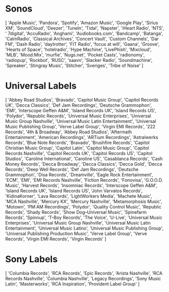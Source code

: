 # Sonos

[ 'Apple Music',
  'Pandora',
  'Spotify',
  'Amazon Music',
  'Google Play',
  'Sirius XM',
  'SoundCloud',
  'Deezer',
  'TuneIn',
  'Tidal',
  'Napster',
  'iHeart Radio',
  'NTS',
  '&nbsp;7digital',
  'AccuRadio',
  'Anghami',
  'Audiobooks.com',
  'Bandcamp',
  'Batanga',
  'CalmRadio',
  'Classical Archives',
  'Concert Vault',
  'Custom Channels',
  'Dar FM',
  'Dash Radio',
  'daytrotter',
  'FIT Radio',
  'focus at will',
  'Gaana',
  'Groove',
  'Hearts of Space',
  'hotelradio',
  'Hype Machine',
  'LivePhish',
  'Mixcloud',
  'MLB',
  'Mood:Mix',
  'murfie',
  'Nugs.net',
  'Pocket Casts',
  'radionomy',
  'radiopup',
  'Rockbot',
  'RUSC',
  'saavn',
  'Slacker Radio',
  'Soundmachine',
  'Spreaker',
  'Stingray Music',
  'Stitcher',
  'Sveriges',
  'Tribe of Noise' ]

# Universal Labels

[ 'Abbey Road Studios',
  'Bravado',
  'Capitol Music Group',
  'Capitol Records UK',
  'Decca Classics',
  'Def Jam Recordings',
  'Deutsche Grammophon',
  'EMI',
  'Interscope Geffen A&M',
  'Island Records UK',
  'Island Records US',
  'Polydor',
  'Republic Records',
  'Universal Music Enterprises',
  'Universal Music Group Nashville',
  'Universal Music Latin Entertainment',
  'Universal Music Publishing Group',
  'Verve Label Group',
  'Virgin EMI Records',
  '222 Records',
  '4th & Broadway',
  'Abbey Road Studios',
  'Aftermath Entertainment',
  'American Recordings',
  'ARTium Recordings',
  'Astralwerks Records',
  'Blue Note Records',
  'Bravado',
  'Brushfire Records',
  'Capitol Christian Music Group',
  'Capitol Latin',
  'Capitol Music Group',
  'Capitol Records Nashville',
  'Capitol Records UK',
  'Capitol Records US',
  'Capitol Studios',
  'Caroline International',
  'Caroline US',
  'Casablanca Records',
  'Cash Money Records',
  'Decca Broadway',
  'Decca Classics',
  'Decca Gold',
  'Decca Records',
  'Deep Well Records',
  'Def Jam Recordings',
  'Deutsche Grammophon',
  'Disa Records',
  'Dreamville',
  'Eagle Rock Entertainment',
  'ECM',
  'EMI',
  'EMI Records Nashville',
  'Fiction Records',
  'Fonovisa',
  'G.O.O.D. Music',
  'Harvest Records',
  'Insomniac Records',
  'Interscope Geffen A&M',
  'Island Records UK',
  'Island Records US',
  'John Varvatos Records',
  'KidinaKorner',
  'Lava Records',
  'LightWorkers Media',
  'Machete Music',
  'MCA Nashville',
  'Mercury KX',
  'Mercury Nashville',
  'Metamorphosis Music',
  'Motown',
  'PM:AM Recordings',
  'Polydor',
  'Quality Control Music',
  'Republic Records',
  'Shady Records',
  'Show Dog–Universal Music',
  'Spinefarm Records',
  'Spinnup',
  'T-Boy Records',
  'The Voice',
  'U-Live',
  'Universal Music Enterprises',
  'Universal Music Group Nashville',
  'Universal Music Latin Entertainment',
  'Universal Music Latino',
  'Universal Music Publishing Group',
  'Universal Publishing Production Music',
  'Verve Label Group',
  'Verve Records',
  'Virgin EMI Records',
  'Virgin Records' ]

# Sony Labels

[ 'Columbia Records',
  'RCA Records',
  'Epic Records',
  'Arista Nashville',
  'RCA Records Nashville',
  'Columbia Nashville',
  'Legacy Recordings',
  'Sony Music Latin',
  'Masterworks',
  'RCA Inspiration',
  'Provident Label Group' ]